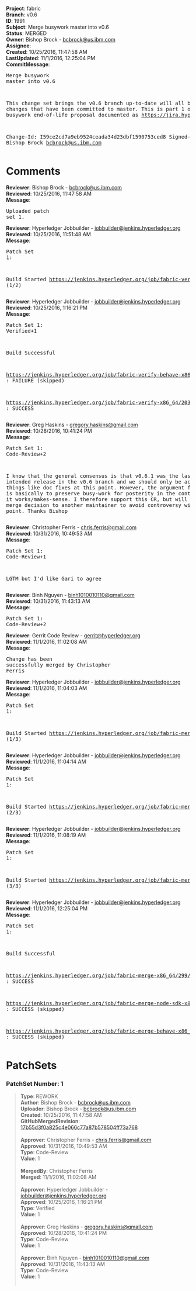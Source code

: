 <strong>Project</strong>: fabric<br><strong>Branch</strong>: v0.6<br><strong>ID</strong>: 1991<br><strong>Subject</strong>: Merge busywork master into v0.6<br><strong>Status</strong>: MERGED<br><strong>Owner</strong>: Bishop Brock - bcbrock@us.ibm.com<br><strong>Assignee</strong>:<br><strong>Created</strong>: 10/25/2016, 11:47:58 AM<br><strong>LastUpdated</strong>: 11/1/2016, 12:25:04 PM<br><strong>CommitMessage</strong>:<br><pre>Merge busywork master into v0.6

This change set brings the v0.6 branch up-to-date will all busywork changes
that have been committed to master. This is part 1 of the busywork end-of-life
proposal documented as https://jira.hyperledger.org/browse/FAB-838.

Change-Id: I59ce2cd7a9eb9524ceada34d23dbf1590753ced8
Signed-off-by: Bishop Brock <bcbrock@us.ibm.com>
</pre><h1>Comments</h1><strong>Reviewer</strong>: Bishop Brock - bcbrock@us.ibm.com<br><strong>Reviewed</strong>: 10/25/2016, 11:47:58 AM<br><strong>Message</strong>: <pre>Uploaded patch set 1.</pre><strong>Reviewer</strong>: Hyperledger Jobbuilder - jobbuilder@jenkins.hyperledger.org<br><strong>Reviewed</strong>: 10/25/2016, 11:51:48 AM<br><strong>Message</strong>: <pre>Patch Set 1:

Build Started https://jenkins.hyperledger.org/job/fabric-verify-behave-x86_64/927/ (1/2)</pre><strong>Reviewer</strong>: Hyperledger Jobbuilder - jobbuilder@jenkins.hyperledger.org<br><strong>Reviewed</strong>: 10/25/2016, 1:16:21 PM<br><strong>Message</strong>: <pre>Patch Set 1: Verified+1

Build Successful 

https://jenkins.hyperledger.org/job/fabric-verify-behave-x86_64/927/ : FAILURE (skipped)

https://jenkins.hyperledger.org/job/fabric-verify-x86_64/2031/ : SUCCESS</pre><strong>Reviewer</strong>: Greg Haskins - gregory.haskins@gmail.com<br><strong>Reviewed</strong>: 10/28/2016, 10:41:24 PM<br><strong>Message</strong>: <pre>Patch Set 1: Code-Review+2

I know that the general consensus is that v0.6.1 was the last intended release in the v0.6 branch and we should only be accepting things like doc fixes at this point.  However, the argument for FAB-838 is basically to preserve busy-work for posterity in the context in which it works/makes-sense.  I therefore support this CR, but will leave the merge decision to another maintainer to avoid controversy with my first point.  Thanks Bishop</pre><strong>Reviewer</strong>: Christopher Ferris - chris.ferris@gmail.com<br><strong>Reviewed</strong>: 10/31/2016, 10:49:53 AM<br><strong>Message</strong>: <pre>Patch Set 1: Code-Review+1

LGTM but I'd like Gari to agree</pre><strong>Reviewer</strong>: Binh Nguyen - binh1010010110@gmail.com<br><strong>Reviewed</strong>: 10/31/2016, 11:43:13 AM<br><strong>Message</strong>: <pre>Patch Set 1: Code-Review+2</pre><strong>Reviewer</strong>: Gerrit Code Review - gerrit@hyperledger.org<br><strong>Reviewed</strong>: 11/1/2016, 11:02:08 AM<br><strong>Message</strong>: <pre>Change has been successfully merged by Christopher Ferris</pre><strong>Reviewer</strong>: Hyperledger Jobbuilder - jobbuilder@jenkins.hyperledger.org<br><strong>Reviewed</strong>: 11/1/2016, 11:04:03 AM<br><strong>Message</strong>: <pre>Patch Set 1:

Build Started https://jenkins.hyperledger.org/job/fabric-merge-x86_64/299/ (1/3)</pre><strong>Reviewer</strong>: Hyperledger Jobbuilder - jobbuilder@jenkins.hyperledger.org<br><strong>Reviewed</strong>: 11/1/2016, 11:04:14 AM<br><strong>Message</strong>: <pre>Patch Set 1:

Build Started https://jenkins.hyperledger.org/job/fabric-merge-node-sdk-x86_64/15/ (2/3)</pre><strong>Reviewer</strong>: Hyperledger Jobbuilder - jobbuilder@jenkins.hyperledger.org<br><strong>Reviewed</strong>: 11/1/2016, 11:08:19 AM<br><strong>Message</strong>: <pre>Patch Set 1:

Build Started https://jenkins.hyperledger.org/job/fabric-merge-behave-x86_64/125/ (3/3)</pre><strong>Reviewer</strong>: Hyperledger Jobbuilder - jobbuilder@jenkins.hyperledger.org<br><strong>Reviewed</strong>: 11/1/2016, 12:25:04 PM<br><strong>Message</strong>: <pre>Patch Set 1:

Build Successful 

https://jenkins.hyperledger.org/job/fabric-merge-x86_64/299/ : SUCCESS

https://jenkins.hyperledger.org/job/fabric-merge-node-sdk-x86_64/15/ : SUCCESS (skipped)

https://jenkins.hyperledger.org/job/fabric-merge-behave-x86_64/125/ : SUCCESS (skipped)</pre><h1>PatchSets</h1><h3>PatchSet Number: 1</h3><blockquote><strong>Type</strong>: REWORK<br><strong>Author</strong>: Bishop Brock - bcbrock@us.ibm.com<br><strong>Uploader</strong>: Bishop Brock - bcbrock@us.ibm.com<br><strong>Created</strong>: 10/25/2016, 11:47:58 AM<br><strong>GitHubMergedRevision</strong>: [17b55d3f0a825c4e066c77a87b578504ff73a768](https://github.com/hyperledger-gerrit-archive/fabric/commit/17b55d3f0a825c4e066c77a87b578504ff73a768)<br><br><strong>Approver</strong>: Christopher Ferris - chris.ferris@gmail.com<br><strong>Approved</strong>: 10/31/2016, 10:49:53 AM<br><strong>Type</strong>: Code-Review<br><strong>Value</strong>: 1<br><br><strong>MergedBy</strong>: Christopher Ferris<br><strong>Merged</strong>: 11/1/2016, 11:02:08 AM<br><br><strong>Approver</strong>: Hyperledger Jobbuilder - jobbuilder@jenkins.hyperledger.org<br><strong>Approved</strong>: 10/25/2016, 1:16:21 PM<br><strong>Type</strong>: Verified<br><strong>Value</strong>: 1<br><br><strong>Approver</strong>: Greg Haskins - gregory.haskins@gmail.com<br><strong>Approved</strong>: 10/28/2016, 10:41:24 PM<br><strong>Type</strong>: Code-Review<br><strong>Value</strong>: 1<br><br><strong>Approver</strong>: Binh Nguyen - binh1010010110@gmail.com<br><strong>Approved</strong>: 10/31/2016, 11:43:13 AM<br><strong>Type</strong>: Code-Review<br><strong>Value</strong>: 1<br><br></blockquote>